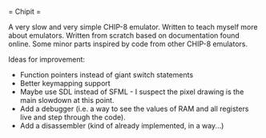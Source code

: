 = Chipit =

A very slow and very simple CHIP-8 emulator.
Written to teach myself more about emulators.
Written from scratch based on documentation found online.
Some minor parts inspired by code from other CHIP-8 emulators.

Ideas for improvement:
* Function pointers instead of giant switch statements
* Better keymapping support
* Maybe use SDL instead of SFML - I suspect the pixel drawing is the main slowdown at this point.
* Add a debugger (i.e. a way to see the values of RAM and all registers live and step through the code).
* Add a disassembler (kind of already implemented, in a way...)
